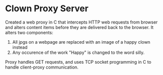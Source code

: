 # Clown Proxy Server

Created a web proxy in C that intercepts HTTP web requests from browser and alters content items before they are delivered back to the browser.
It alters two components:
1. All jpgs on a webpage are replaced with an image of a happy clown instead
2. Any occurence of the work "Happy" is changed to the word silly.

Proxy handles GET requests, and uses TCP socket programming in C to handle client-proxy communication. 
